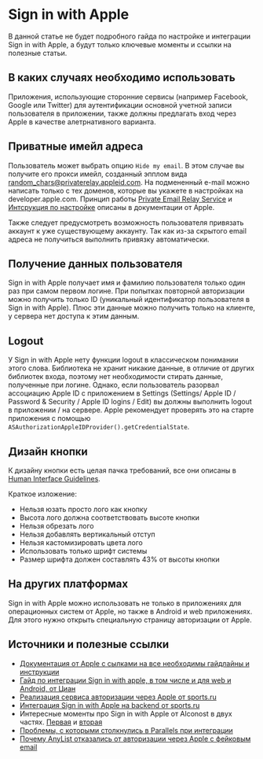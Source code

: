 #  Sign in with Apple

В данной статье не будет подробного гайда по настройке и интеграции Sign in with Apple, а будут только ключевые моменты и ссылки на полезные статьи.  

## В каких случаях необходимо использовать

Приложения, использующие сторонние сервисы (например Facebook, Google или Twitter) для аутентификации основной учетной записи пользователя в приложении, также должны предлагать вход через Apple в качестве алетрнативного варианта.

## Приватные имейл адреса

Пользователь может выбрать опцию `Hide my email`. В этом случае вы получите его прокси имейл, созданный эпплом вида random_chars@privaterelay.appleid.com. На подмененный e-mail можно написать только с тех доменов, которые вы укажете в настройках на developer.apple.com.
Принцип работы [Private Email Relay Service](https://developer.apple.com/documentation/sign_in_with_apple/sign_in_with_apple_js/communicating_using_the_private_email_relay_service) и [Интсрукция по настройке](https://help.apple.com/developer-account/?lang=en#/devf822fb8fc) описаны в документации от Apple.

Также следует предусмотреть возможность пользователя привязать аккаунт к уже существующему аккаунту. Так как из-за скрытого email адреса не получиться выполнить привязку автоматически. 

## Получение данных пользователя

Sign in with Apple получает имя и фамилию пользователя только один раз при самом первом логине. При попытках повторной авторизации можно получить только ID (уникальный идентификатор пользователя в Sign in with Apple). Плюс эти данные можно получить только на клиенте, у сервера нет доступа к этим данным.

## Logout

У Sign in with Apple нету функции logout в классическом понимании этого слова. Библиотека не хранит никакие данные, в отличие от других библиотек входа, поэтому нет необходимости стирать данные, полученные при логине.
Однако, если пользователь разорвал ассоциацию Apple ID с приложением в Settings (Settings/ Apple ID / Password & Security / Apple ID logins / Edit) вы должны выполнить logout в приложении / на сервере. Apple рекомендует проверять это на старте приложения с помощью `ASAuthorizationAppleIDProvider().getCredentialState`.

## Дизайн кнопки 

К дизайну кнопки есть целая пачка требований, все они описаны в [Human Interface Guidelines](https://developer.apple.com/design/human-interface-guidelines/sign-in-with-apple/overview/buttons/).

Краткое изложение:
- Нельзя юзать просто лого как кнопку 
- Высота лого должна соответствовать высоте кнопки
- Нельзя обрезать лого
- Нельзя добавлять вертикальный отступ
- Нельзя кастомизировать цвета лого
- Использовать только шрифт системы
- Размер шрифта должен составлять 43% от высоты кнопки

## На других платформах 

Sign in with Apple можно использовать не только в приложениях для операционных систем от Apple, но также в Android и web приложениях. Для этого нужно открыть специальную страницу авторизации от Apple. 

## Источники и полезные ссылки

- [Документация от Apple c сылками на все необходимы гайдлайны и инструкции](https://developer.apple.com/sign-in-with-apple/get-started/) 
- [Гайд по интеграции Sign in with apple, в том числе и для web и Android, от Циан](https://habr.com/ru/company/cian/blog/475062/)
- [Реализация сервиса авторизации через Apple от sports.ru](https://habr.com/ru/company/sports_ru/blog/467231/)
- [Интеграция Sign in with Apple на backend от sports.ru](https://habr.com/ru/company/sports_ru/blog/470175/)
- Интересные моменты про Sign in with Apple от Alconost в двух частях. [Первая](https://habr.com/ru/company/alconost/news/t/494404/) и [вторая](https://habr.com/ru/company/alconost/blog/506944/)
- [Проблемы, с которыми столкнулись в Parallels при интеграции](https://habr.com/ru/company/parallels/blog/469499/)
- [Почему AnyList отказались от авторизации через Apple с фейковым email](https://habr.com/ru/news/t/509012/)
